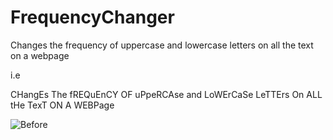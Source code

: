 # FrequencyChanger
Changes the frequency of uppercase and lowercase letters on all the text on a webpage

i.e

CHangEs The fREQuEnCY OF uPpeRCAse and LoWErCaSe LeTTErs On ALL tHe TexT ON A WEBPage

![Before](https://imagebin.ca/v/4eO91yvy0sAA)




